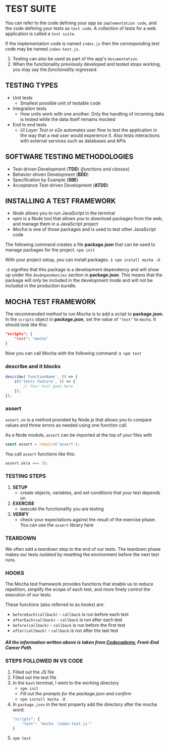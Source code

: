 # TEST SUITE

You can refer to the code defining your app as `implementation code`, and the code defining your tests as `test code`. A collection of tests for a web application is called a `test suite`.

If the implementation code is named `index.js` then the corresponding test code may be named `index-test.js`.

1. Testing can also be used as part of the app's `documentation`.
2. When the functionality previously developed and tested stops working, you may say the _functionality regressed_.

## TESTING TYPES

- Unit tests
    + Smallest possible unit of testable code
- Integration tests
    + How units work with one another. Only the handling of incoming data is tested while the data itself remains mocked
- End to end tests
    + _UI Layer Test or e2e_ automates user flow to test the application in the way that a real user would experience it. Also tests interactions with external services such as databases and APIs

## SOFTWARE TESTING METHODOLOGIES

- Test-driven Development (**TDD**) (_functions and classes_)
- Behavior-driven Development (**BDD**)
- Specification by Example (**SBE**)
- Acceptance Test-driven Development (**ATDD**)

## INSTALLING A TEST FRAMEWORK

- _Node_ allows you to run JavaScript in the terminal
- _npm_ is a Node tool that allows you to download packages from the web, and manage them in a JavaScript project
- _Mocha_ is one of those packages and is used to test other JavaScript code

The following command creates a file **package.json** that can be used to manage packages for the project.
`npm init`

With your project setup, you can install packages.
`$ npm install mocha -D`

`-D` signifies that this package is a development dependency and will show up under the `devDependencies` section in **package.json**. This means that the package will only be included in the development mode and will not be included in the production bundle.

## MOCHA TEST FRAMEWORK

The recommended method to run Mocha is to add a script to **package.json**. In the `scripts` object in **package.json**, set the value of `"test"` to `mocha`. It should look like this:

```json
"scripts": {
    "test": "mocha"
}
```

Now you can call Mocha with the following command:
`$ npm test`

### describe and it blocks

```javascript
describe('functionName', () => {
    it('tests feature', () => {
        // Your test goes here
    });
});
```

### assert

`assert.ok` is a method provided by Node.js that allows you to compare values and throw errors as needed using one function call.

As a Node module, `assert` can be imported at the top of your files with

```javascript
const assert = require('assert');
```

You call `assert` functions like this:

```javascript
assert.ok(a === 3);
```

### TESTING STEPS

1. **SETUP**
    + create objects, variables, and set conditions that your test depends on
2. **EXERCISE**
    + execute the functionality you are testing
3. **VERIFY**
    + check your expectations against the result of the exercise phase. You can use the `assert` library here

### TEARDOWN

We often add a _teardown_ step to the end of our tests. The teardown phase makes our tests _isolated_ by resetting the environment before the next test runs. 

### HOOKS

The Mocha test framework provides functions that enable us to reduce repetition, simplify the scope of each test, and more finely control the execution of our tests.

These functions (also referred to as _hooks_) are:

+ `beforeEach(callback)` - `callback` is run before each test
+ `afterEach(callback)` - `callback` is run after each test
+ `before(callback)` - `callback` is run before the first test
+ `after(callback)` - `callback` is run after the last test

##### _All the information written above is taken from [Codecademy](https://www.codecademy.com), **Front-End Career Path**._

### STEPS FOLLOWED IN VS CODE

1. Filled out the JS file
2. Filled out the test file
3. In the `bash` terminal, I went to the working directory
    + `npm init`
    + _Fill out the prompts for the package.json and confirm_
    + `npm install mocha -D`
4. In `package.json` in the test property add the directory after the mocha word:
    ```javascript
    "scripts": {
        "test": "mocha 'index-test.js'"
    }
    ```
5. `npm test`